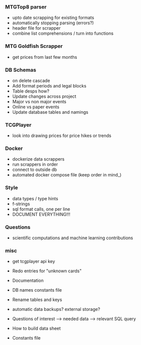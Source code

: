 ### MTGTop8 parser
* upto date scrapping for existing formats
* automatically stopping parsing (errors?)
* header file for scrapper
* combine list comprehensions / turn into functions

### MTG Goldfish Scrapper
* get prices from last few months

### DB Schemas
* on delete cascade
* Add format periods and legal blocks
* Table desps how?
* Update changes across project
* Major vs non major events
* Online vs paper events
* Update database tables and namings

### TCGPlayer
* look into drawing prices for price hikes or trends

### Docker
* dockerize data scrappers
* run scrappers in order
* connect to outside db
* automated docker compose file (keep order in mind_)

### Style
* data types / type hints
* f-strings
* sql format calls, one per line
* DOCUMENT EVERYTHING!!!

### Questions
* scientific computations and machine learning contributions

### misc
* get tcgplayer api key
* Redo entries for "unknown cards"
* Documentation
* DB names constants file
* Rename tables and keys
* automatic data backups? external storage?
* Questions of interest --> needed data --> relevant SQL query

* How to build data sheet
* Constants file

